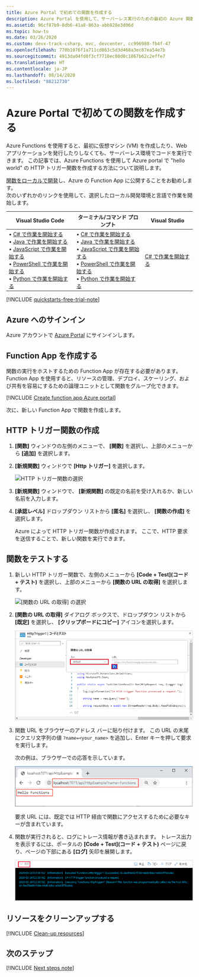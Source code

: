 ```yaml
---
title: Azure Portal で初めての関数を作成する
description: Azure Portal を使用して、サーバーレス実行のための最初の Azure 関数を作成する方法について説明します。
ms.assetid: 96cf87b9-8db6-41a8-863a-abb828e3d06d
ms.topic: how-to
ms.date: 03/26/2020
ms.custom: devx-track-csharp, mvc, devcenter, cc996988-fb4f-47
ms.openlocfilehash: 770b1076f1a711cd863c5d3d468a3ec87ea54e7b
ms.sourcegitcommit: 4913da04fd0f3cf7710ec08d0c1867b62c2effe7
ms.translationtype: HT
ms.contentlocale: ja-JP
ms.lasthandoff: 08/14/2020
ms.locfileid: "88212730"
---
```

# <a name="create-your-first-function-in-the-azure-portal"></a>Azure Portal で初めての関数を作成する

Azure Functions を使用すると、最初に仮想マシン (VM) を作成したり、Web アプリケーションを発行したりしなくても、サーバーレス環境でコードを実行できます。 この記事では、Azure Functions を使用して Azure portal で "hello world" の HTTP トリガー関数を作成する方法について説明します。

[関数をローカルで開発](functions-develop-local.md)し、Azure の Function App に公開することをお勧めします。  
次のいずれかのリンクを使用して、選択したローカル開発環境と言語で作業を開始します。

| Visual Studio Code | ターミナル/コマンド プロンプト | Visual Studio |
| --- | --- | --- |
|  &bull;&nbsp;[C# で作業を開始する](./functions-create-first-function-vs-code.md?pivots=programming-language-csharp)<br/>&bull;&nbsp;[Java で作業を開始する](./functions-create-first-function-vs-code.md?pivots=programming-language-java)<br/>&bull;&nbsp;[JavaScript で作業を開始する](./functions-create-first-function-vs-code.md?pivots=programming-language-javascript)<br/>&bull;&nbsp;[PowerShell で作業を開始する](./functions-create-first-function-vs-code.md?pivots=programming-language-powershell)<br/>&bull;&nbsp;[Python で作業を開始する](./functions-create-first-function-vs-code.md?pivots=programming-language-python) |&bull;&nbsp;[C# で作業を開始する](./functions-create-first-azure-function-azure-cli.md?pivots=programming-language-csharp)<br/>&bull;&nbsp;[Java で作業を開始する](./functions-create-first-azure-function-azure-cli.md?pivots=programming-language-java)<br/>&bull;&nbsp;[JavaScript で作業を開始する](./functions-create-first-azure-function-azure-cli.md?pivots=programming-language-javascript)<br/>&bull;&nbsp;[PowerShell で作業を開始する](./functions-create-first-azure-function-azure-cli.md?pivots=programming-language-powershell)<br/>&bull;&nbsp;[Python で作業を開始する](./functions-create-first-azure-function-azure-cli.md?pivots=programming-language-python) | [C# で作業を開始する](functions-create-your-first-function-visual-studio.md) |

[!INCLUDE [quickstarts-free-trial-note](../../includes/quickstarts-free-trial-note.md)]

## <a name="sign-in-to-azure"></a>Azure へのサインイン

Azure アカウントで [Azure Portal](https://portal.azure.com) にサインインします。

## <a name="create-a-function-app"></a>Function App を作成する

関数の実行をホストするための Function App が存在する必要があります。 Function App を使用すると、リソースの管理、デプロイ、スケーリング、および共有を容易にするための論理ユニットとして関数をグループ化できます。

[!INCLUDE [Create function app Azure portal](../../includes/functions-create-function-app-portal.md)]

次に、新しい Function App で関数を作成します。

## <a name="create-an-http-trigger-function"></a><a name="create-function"></a>HTTP トリガー関数の作成

1. **[関数]** ウィンドウの左側のメニューで、 **[関数]** を選択し、上部のメニューから **[追加]** を選択します。 
 
1. **[新規関数]** ウィンドウで **[Http トリガー]** を選択します。

    ![HTTP トリガー関数の選択](./media/functions-create-first-azure-function/function-app-select-http-trigger.png)

1. **[新規関数]** ウィンドウで、 **[新規関数]** の既定の名前を受け入れるか、新しい名前を入力します。 

1. **[承認レベル]** ドロップダウン リストから **[匿名]** を選択し、 **[関数の作成]** を選択します。

    Azure によって HTTP トリガー関数が作成されます。 ここで、HTTP 要求を送信することで、新しい関数を実行できます。

## <a name="test-the-function"></a>関数をテストする

1. 新しい HTTP トリガー関数で、左側のメニューから **[Code + Test]\(コード + テスト\)** を選択し、上部のメニューから **[関数の URL の取得]** を選択します。

    ![[関数の URL の取得] の選択](./media/functions-create-first-azure-function/function-app-select-get-function-url.png)

1. **[関数の URL の取得]** ダイアログ ボックスで、ドロップダウン リストから **[既定]** を選択し、 **[クリップボードにコピー]** アイコンを選択します。 

    ![Azure Portal からの関数 URL のコピー](./media/functions-create-first-azure-function/function-app-develop-tab-testing.png)

1. 関数 URL をブラウザーのアドレス バーに貼り付けます。 この URL の末尾にクエリ文字列の値 `?name=<your_name>` を追加し、Enter キーを押して要求を実行します。 

    次の例は、ブラウザーでの応答を示しています。

    ![ブラウザーでの関数の応答。](./media/functions-create-first-azure-function/function-app-browser-testing.png)

    要求 URL には、既定では HTTP 経由で関数にアクセスするために必要なキーが含まれています。

1. 関数が実行されると、ログにトレース情報が書き込まれます。 トレース出力を表示するには、ポータルの **[Code + Test]\(コード + テスト\)** ページに戻り、ページの下部にある **[ログ]** 矢印を展開します。

   ![Azure Portal の関数ログ ビューアー。](./media/functions-create-first-azure-function/function-view-logs.png)

## <a name="clean-up-resources"></a>リソースをクリーンアップする

[!INCLUDE [Clean-up resources](../../includes/functions-quickstart-cleanup.md)]

## <a name="next-steps"></a>次のステップ

[!INCLUDE [Next steps note](../../includes/functions-quickstart-next-steps.md)]

